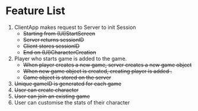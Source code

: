 <h1>Feature List</h1>

<ol>
    <li>ClientApp makes request to Server to init Session
        <ul>
            <li><s>Starting from (UI)StartScreen</s></li>
            <li><s>Server returns sessionID</s></li>
            <li><s>Client stores sessionID</s></li>
            <li><s>End on (UI)CharacterCreation</s></li>
        </ul>
    </li>
    <li>
       Player who starts game is added to the game.
       <ul>
        <li><s>When player creates a new game, server creates a new game 
        object</s></li>
        <li><s>When new game object is created, creating player is added
        .</s></li>
        <li><s>Game object is stored on the server</s></li>
       </ul>
    </li>
    <li><s>Unique gameID is generated for each game</s></li>
    <li><s>User can create character</s></li>
    <li><s>User can join an existing game</s></li>
    <li>User can customise the stats of their character</li>
</ol>